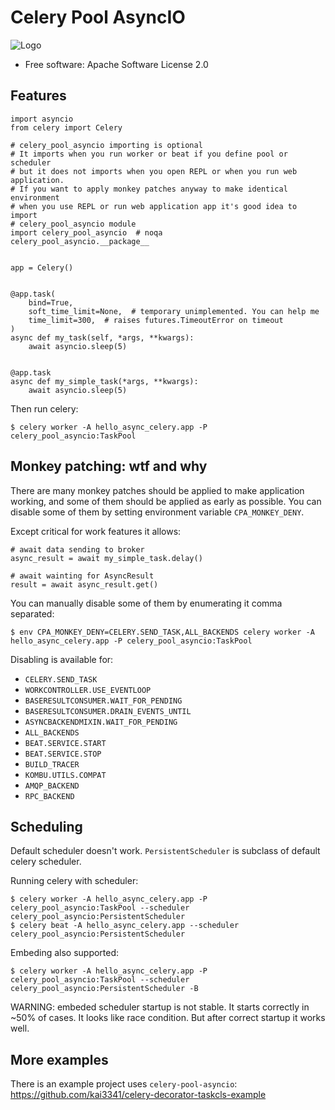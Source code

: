 Celery Pool AsyncIO
===============

![Logo](https://repository-images.githubusercontent.com/198568368/35298e00-c1e8-11e9-8bcf-76c57ee28db8)

* Free software: Apache Software License 2.0

Features
--------


```
import asyncio
from celery import Celery

# celery_pool_asyncio importing is optional
# It imports when you run worker or beat if you define pool or scheduler
# but it does not imports when you open REPL or when you run web application.
# If you want to apply monkey patches anyway to make identical environment
# when you use REPL or run web application app it's good idea to import
# celery_pool_asyncio module
import celery_pool_asyncio  # noqa
celery_pool_asyncio.__package__


app = Celery()


@app.task(
    bind=True,
    soft_time_limit=None,  # temporary unimplemented. You can help me
    time_limit=300,  # raises futures.TimeoutError on timeout
)
async def my_task(self, *args, **kwargs):
    await asyncio.sleep(5)


@app.task
async def my_simple_task(*args, **kwargs):
    await asyncio.sleep(5)
```

Then run celery:

```
$ celery worker -A hello_async_celery.app -P celery_pool_asyncio:TaskPool
```

Monkey patching: wtf and why
--------

There are many monkey patches should be applied to make application working, and
some of them should be applied as early as possible. You can disable some of
them by setting environment variable `CPA_MONKEY_DENY`.

Except critical for work features it allows:
```
# await data sending to broker
async_result = await my_simple_task.delay()

# await wainting for AsyncResult
result = await async_result.get()
```

You can manually disable some of them by enumerating it comma separated:
```
$ env CPA_MONKEY_DENY=CELERY.SEND_TASK,ALL_BACKENDS celery worker -A hello_async_celery.app -P celery_pool_asyncio:TaskPool
```

Disabling is available for:
- `CELERY.SEND_TASK`
- `WORKCONTROLLER.USE_EVENTLOOP`
- `BASERESULTCONSUMER.WAIT_FOR_PENDING`
- `BASERESULTCONSUMER.DRAIN_EVENTS_UNTIL`
- `ASYNCBACKENDMIXIN.WAIT_FOR_PENDING`
- `ALL_BACKENDS`
- `BEAT.SERVICE.START`
- `BEAT.SERVICE.STOP`
- `BUILD_TRACER`
- `KOMBU.UTILS.COMPAT`
- `AMQP_BACKEND`
- `RPC_BACKEND`


Scheduling
--------

Default scheduler doesn't work. `PersistentScheduler` is subclass of default
celery scheduler.

Running celery with scheduler:
```
$ celery worker -A hello_async_celery.app -P celery_pool_asyncio:TaskPool --scheduler celery_pool_asyncio:PersistentScheduler
$ celery beat -A hello_async_celery.app --scheduler celery_pool_asyncio:PersistentScheduler
```

Embeding also supported:
```
$ celery worker -A hello_async_celery.app -P celery_pool_asyncio:TaskPool --scheduler celery_pool_asyncio:PersistentScheduler -B
```

WARNING: embeded scheduler startup is not stable. It starts correctly in ~50%
of cases. It looks like race condition. But after correct startup it works well.

More examples
--------
There is an example project uses `celery-pool-asyncio`:
https://github.com/kai3341/celery-decorator-taskcls-example
